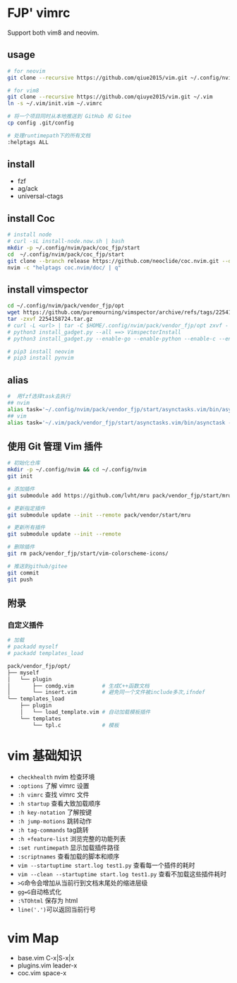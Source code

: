# FJP' vimrc

Support both vim8 and neovim.

## usage

```bash
# for neovim
git clone --recursive https://github.com/qiue2015/vim.git ~/.config/nvim

# for vim8
git clone --recursive https://github.com/qiuye2015/vim.git ~/.vim
ln -s ~/.vim/init.vim ~/.vimrc

# 将一个项目同时从本地推送到 GitHub 和 Gitee
cp config .git/config

# 处理runtimepath下的所有文档
:helptags ALL
```

## install

- fzf
- ag/ack
- universal-ctags

## install Coc

```bash
# install node
# curl -sL install-node.now.sh | bash
mkdir -p ~/.config/nvim/pack/coc_fjp/start
cd  ~/.config/nvim/pack/coc_fjp/start
git clone --branch release https://github.com/neoclide/coc.nvim.git --depth=1
nvim -c "helptags coc.nvim/doc/ | q"
```

## install vimspector

```bash
cd ~/.config/nvim/pack/vendor_fjp/opt
wget https://github.com/puremourning/vimspector/archive/refs/tags/2254158724.tar.gz
tar -zxvf 2254158724.tar.gz
# curl -L <url> | tar -C $HOME/.config/nvim/pack/vendor_fjp/opt zxvf -
# python3 install_gadget.py --all ==> VimspectorInstall
# python3 install_gadget.py --enable-go --enable-python --enable-c --enable-bash

# pip3 install neovim
# pip3 install pynvim
```

## alias

```bash
#  用fzf选择task去执行
## nvim
alias task='~/.config/nvim/pack/vendor_fjp/start/asynctasks.vim/bin/asynctask -f'
## vim
alias task='~/.vim/pack/vendor_fjp/start/asynctasks.vim/bin/asynctask -f'
```

## 使用 Git 管理 Vim 插件

```bash
# 初始化仓库
mkdir -p ~/.config/nvim && cd ~/.config/nvim
git init

# 添加插件
git submodule add https://github.com/lvht/mru pack/vendor_fjp/start/mru

# 更新指定插件
git submodule update --init --remote pack/vendor/start/mru

# 更新所有插件
git submodule update --init --remote

# 删除插件
git rm pack/vendor_fjp/start/vim-colorscheme-icons/

# 推送到github/gitee
git commit
git push
```

## 附录

### 自定义插件

```bash
# 加载
# packadd myself
# packadd templates_load

pack/vendor_fjp/opt/
├── myself
│   └── plugin
│       ├── comdg.vim         # 生成C++函数文档
│       └── insert.vim        # 避免同一个文件被include多次,ifndef
└── templates_load
    ├── plugin
    │   └── load_template.vim # 自动加载模板插件
    └── templates
        └── tpl.c             # 模板
```

# vim 基础知识

- `checkhealth` nvim 检查环境
- `:options` 了解 vimrc 设置
- `:h vimrc` 查找 vimrc 文件
- `:h startup` 查看大致加载顺序
- `:h key-notation` 了解按键
- `:h jump-motions` 跳转动作
- `:h tag-commands` tag跳转
- `:h +feature-list` 浏览完整的功能列表
- `:set runtimepath` 显示加载插件路径
- `:scriptnames` 查看加载的脚本和顺序
- `vim --startuptime start.log test1.py` 查看每一个插件的耗时
- `vim --clean --startuptime start.log test1.py` 查看不加载这些插件耗时
- `>G`命令会增加从当前行到文档末尾处的缩进层级
- `gg=G`自动格式化
- `:%TOhtml` 保存为 html
- `line('.')`可以返回当前行号

# vim Map
- base.vim     C-x|S-x|x
- plugins.vim  leader-x
- coc.vim      space-x

